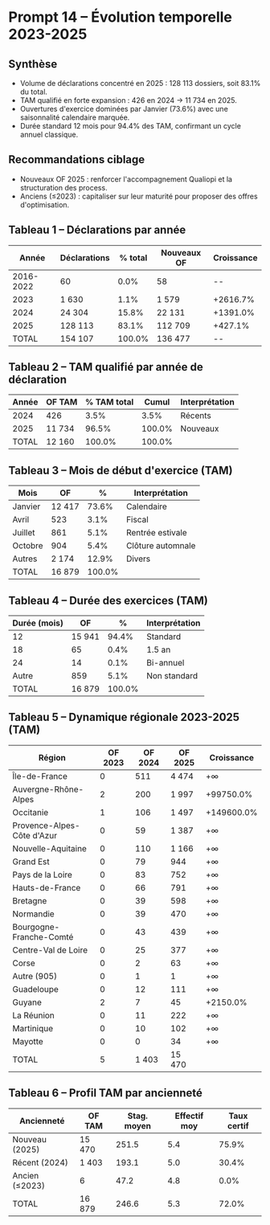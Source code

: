 # Prompt 14 – Évolution temporelle 2023-2025

## Synthèse
- Volume de déclarations concentré en 2025 : 128 113 dossiers, soit 83.1% du total.
- TAM qualifié en forte expansion : 426 en 2024 → 11 734 en 2025.
- Ouvertures d'exercice dominées par Janvier (73.6%) avec une saisonnalité calendaire marquée.
- Durée standard 12 mois pour 94.4% des TAM, confirmant un cycle annuel classique.

## Recommandations ciblage
- Nouveaux OF 2025 : renforcer l'accompagnement Qualiopi et la structuration des process.
- Anciens (≤2023) : capitaliser sur leur maturité pour proposer des offres d'optimisation.

## Tableau 1 – Déclarations par année
| Année | Déclarations | % total | Nouveaux OF | Croissance |
| --- | --- | --- | --- | --- |
| 2016-2022 | 60 | 0.0% | 58 | -- |
| 2023 | 1 630 | 1.1% | 1 579 | +2616.7% |
| 2024 | 24 304 | 15.8% | 22 131 | +1391.0% |
| 2025 | 128 113 | 83.1% | 112 709 | +427.1% |
| TOTAL | 154 107 | 100.0% | 136 477 | -- |

## Tableau 2 – TAM qualifié par année de déclaration
| Année | OF TAM | % TAM total | Cumul | Interprétation |
| --- | --- | --- | --- | --- |
| 2024 | 426 | 3.5% | 3.5% | Récents |
| 2025 | 11 734 | 96.5% | 100.0% | Nouveaux |
| TOTAL | 12 160 | 100.0% | 100.0% |  |

## Tableau 3 – Mois de début d'exercice (TAM)
| Mois | OF | % | Interprétation |
| --- | --- | --- | --- |
| Janvier | 12 417 | 73.6% | Calendaire |
| Avril | 523 | 3.1% | Fiscal |
| Juillet | 861 | 5.1% | Rentrée estivale |
| Octobre | 904 | 5.4% | Clôture automnale |
| Autres | 2 174 | 12.9% | Divers |
| TOTAL | 16 879 | 100.0% |  |

## Tableau 4 – Durée des exercices (TAM)
| Durée (mois) | OF | % | Interprétation |
| --- | --- | --- | --- |
| 12 | 15 941 | 94.4% | Standard |
| 18 | 65 | 0.4% | 1.5 an |
| 24 | 14 | 0.1% | Bi-annuel |
| Autre | 859 | 5.1% | Non standard |
| TOTAL | 16 879 | 100.0% |  |

## Tableau 5 – Dynamique régionale 2023-2025 (TAM)
| Région | OF 2023 | OF 2024 | OF 2025 | Croissance |
| --- | --- | --- | --- | --- |
| Île-de-France | 0 | 511 | 4 474 | +∞ |
| Auvergne-Rhône-Alpes | 2 | 200 | 1 997 | +99750.0% |
| Occitanie | 1 | 106 | 1 497 | +149600.0% |
| Provence-Alpes-Côte d'Azur | 0 | 59 | 1 387 | +∞ |
| Nouvelle-Aquitaine | 0 | 110 | 1 166 | +∞ |
| Grand Est | 0 | 79 | 944 | +∞ |
| Pays de la Loire | 0 | 83 | 752 | +∞ |
| Hauts-de-France | 0 | 66 | 791 | +∞ |
| Bretagne | 0 | 39 | 598 | +∞ |
| Normandie | 0 | 39 | 470 | +∞ |
| Bourgogne-Franche-Comté | 0 | 43 | 439 | +∞ |
| Centre-Val de Loire | 0 | 25 | 377 | +∞ |
| Corse | 0 | 2 | 63 | +∞ |
| Autre (905) | 0 | 1 | 1 | +∞ |
| Guadeloupe | 0 | 12 | 111 | +∞ |
| Guyane | 2 | 7 | 45 | +2150.0% |
| La Réunion | 0 | 11 | 222 | +∞ |
| Martinique | 0 | 10 | 102 | +∞ |
| Mayotte | 0 | 0 | 34 | +∞ |
| TOTAL | 5 | 1 403 | 15 470 |  |

## Tableau 6 – Profil TAM par ancienneté
| Ancienneté | OF TAM | Stag. moyen | Effectif moy | Taux certif |
| --- | --- | --- | --- | --- |
| Nouveau (2025) | 15 470 | 251.5 | 5.4 | 75.9% |
| Récent (2024) | 1 403 | 193.1 | 5.0 | 30.4% |
| Ancien (≤2023) | 6 | 47.2 | 4.8 | 0.0% |
| TOTAL | 16 879 | 246.6 | 5.3 | 72.0% |
